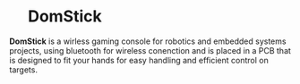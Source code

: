 <h1 class="demoTitle">&nbsp; &nbsp; &nbsp;DomStick</h1>
<p><strong>DomStick</strong> is a wirless gaming console for robotics and embedded systems projects, using bluetooth for wireless conenction and is placed in a PCB that is designed to fit your hands for easy handling and efficient control on targets.</p>
<!-- Comments are visible in the HTML source only -->
